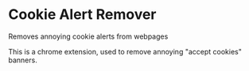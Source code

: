 # Cookie Alert Remover
Removes annoying cookie alerts from webpages

This is a chrome extension, used to remove annoying "accept cookies" banners.
